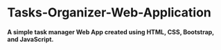# Tasks-Organizer-Web-Application

#### A simple task manager Web App created using HTML, CSS, Bootstrap, and JavaScript.
